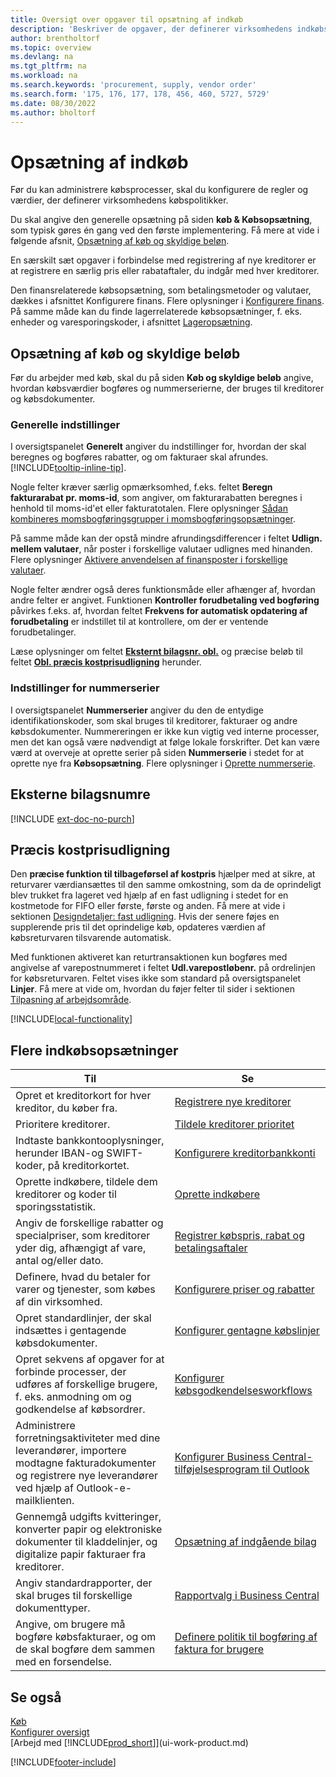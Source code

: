 ```yaml
---
title: Oversigt over opgaver til opsætning af indkøb
description: 'Beskriver de opgaver, der definerer virksomhedens indkøbspolitikker, og som du bruger til at oprette dine indkøbsprocesser.'
author: brentholtorf
ms.topic: overview
ms.devlang: na
ms.tgt_pltfrm: na
ms.workload: na
ms.search.keywords: 'procurement, supply, vendor order'
ms.search.form: '175, 176, 177, 178, 456, 460, 5727, 5729'
ms.date: 08/30/2022
ms.author: bholtorf
---
```

# Opsætning af indkøb

Før du kan administrere købsprocesser, skal du konfigurere de regler og værdier, der definerer virksomhedens købspolitikker.

Du skal angive den generelle opsætning på siden **køb & Købsopsætning**, som typisk gøres én gang ved den første implementering. Få mere at vide i følgende afsnit, [Opsætning af køb og skyldige beløn](#purchases-and-payables-setup).

En særskilt sæt opgaver i forbindelse med registrering af nye kreditorer er at registrere en særlig pris eller rabataftaler, du indgår med hver kreditorer.

Den finansrelaterede købsopsætning, som betalingsmetoder og valutaer, dækkes i afsnittet Konfigurere finans. Flere oplysninger i [Konfigurere finans](finance-setup-finance.md). På samme måde kan du finde lagerrelaterede købsopsætninger, f. eks. enheder og varesporingskoder, i afsnittet [Lageropsætning](inventory-setup-inventory.md).

## Opsætning af køb og skyldige beløb

Før du arbejder med køb, skal du på siden **Køb og skyldige beløb** angive, hvordan købsværdier bogføres og nummerserierne, der bruges til kreditorer og købsdokumenter.

### Generelle indstillinger

I oversigtspanelet **Generelt** angiver du indstillinger for, hvordan der skal beregnes og bogføres rabatter, og om fakturaer skal afrundes. [!INCLUDE[tooltip-inline-tip](includes/tooltip-inline-tip_md.md)].

Nogle felter kræver særlig opmærksomhed, f.eks. feltet **Beregn fakturarabat pr. moms-id**, som angiver, om fakturarabatten beregnes i henhold til moms-id'et eller fakturatotalen. Flere oplysninger [Sådan kombineres momsbogføringsgrupper i momsbogføringsopsætninger](finance-setup-vat.md#combine-vat-posting-groups-in-vat-posting-setups).

På samme måde kan der opstå mindre afrundingsdifferencer i feltet **Udlign. mellem valutaer**, når poster i forskellige valutaer udlignes med hinanden. Flere oplysninger [Aktivere anvendelsen af finansposter i forskellige valutaer](finance-how-enable-application-ledger-entries-different-currencies.md).

Nogle felter ændrer også deres funktionsmåde eller afhænger af, hvordan andre felter er angivet. Funktionen **Kontroller forudbetaling ved bogføring** påvirkes f.eks. af, hvordan feltet **Frekvens for automatisk opdatering af forudbetaling** er indstillet til at kontrollere, om der er ventende forudbetalinger.

Læse oplysninger om feltet [**Eksternt bilagsnr. obl.**](#external-document-number) og præcise beløb til feltet [**Obl. præcis kostprisudligning**](#exact-cost-reversing) herunder.

### Indstillinger for nummerserier

I oversigtspanelet **Nummerserier** angiver du den de entydige identifikationskoder, som skal bruges til kreditorer, fakturaer og andre købsdokumenter. Nummereringen er ikke kun vigtig ved interne processer, men det kan også være nødvendigt at følge lokale forskrifter. Det kan være værd at overveje at oprette serier på siden **Nummerserie** i stedet for at oprette nye fra **Købsopsætning**. Flere oplysninger i [Oprette nummerserie](ui-create-number-series.md).

## Eksterne bilagsnumre

[!INCLUDE [ext-doc-no-purch](includes/ext-doc-no-purch.md)]

## Præcis kostprisudligning

Den **præcise funktion til tilbageførsel af kostpris** hjælper med at sikre, at returvarer værdiansættes til den samme omkostning, som da de oprindeligt blev trukket fra lageret ved hjælp af en fast udligning i stedet for en kostmetode for FIFO eller første, første og anden. Få mere at vide i sektionen [Designdetaljer: fast udligning](design-details-item-application.md#fixed-application). Hvis der senere føjes en supplerende pris til det oprindelige køb, opdateres værdien af købsreturvaren tilsvarende automatisk.

Med funktionen aktiveret kan returtransaktionen kun bogføres med angivelse af varepostnummeret i feltet **Udl.varepostløbenr.** på ordrelinjen for købsreturvaren. Feltet vises ikke som standard på oversigtspanelet **Linjer**. Få mere at vide om, hvordan du føjer felter til sider i sektionen [Tilpasning af arbejdsområde](ui-personalization-user.md#start-personalizing-by-using-the-personalization-mode).

[!INCLUDE[local-functionality](includes/local-functionality.md)]

## Flere indkøbsopsætninger

| Til | Se |
| --- | --- |
| Opret et kreditorkort for hver kreditor, du køber fra. |[Registrere nye kreditorer](purchasing-how-register-new-vendors.md) |
| Prioritere kreditorer. |[Tildele kreditorer prioritet](purchasing-how-prioritize-vendors.md) |
| Indtaste bankkontooplysninger, herunder IBAN-og SWIFT-koder, på kreditorkortet. | [Konfigurere kreditorbankkonti](purchasing-how-set-up-vendors-bank-accounts.md) |
| Oprette indkøbere, tildele dem kreditorer og koder til sporingsstatistik. |[Oprette indkøbere](purchasing-how-setup-purchasers.md) |
| Angiv de forskellige rabatter og specialpriser, som kreditorer yder dig, afhængigt af vare, antal og/eller dato. |[Registrer købspris, rabat og betalingsaftaler](purchasing-how-record-purchase-price-discount-payment-agreements.md) |
| Definere, hvad du betaler for varer og tjenester, som købes af din virksomhed.  | [Konfigurere priser og rabatter](across-prices-and-discounts.md) |
| Opret standardlinjer, der skal indsættes i gentagende købsdokumenter. | [Konfigurer gentagne købslinjer](purchasing-how-work-recurring-purchase-lines.md) |
| Opret sekvens af opgaver for at forbinde processer, der udføres af forskellige brugere, f. eks. anmodning om og godkendelse af købsordrer. | [Konfigurer købsgodkendelsesworkflows](across-set-up-workflows.md) |
| Administrere forretningsaktiviteter med dine leverandører, importere modtagne fakturadokumenter og registrere nye leverandører ved hjælp af Outlook-e-mailklienten. | [Konfigurer Business Central-tilføjelsesprogram til Outlook](admin-outlook.md) |
| Gennemgå udgifts kvitteringer, konverter papir og elektroniske dokumenter til kladdelinjer, og digitalize papir fakturaer fra kreditorer. | [Opsætning af indgående bilag](across-how-setup-income-documents.md) |
| Angiv standardrapporter, der skal bruges til forskellige dokumenttyper. |[Rapportvalg i Business Central](across-report-selections.md)|
|Angive, om brugere må bogføre købsfakturaer, og om de skal bogføre dem sammen med en forsendelse. |[Definere politik til bogføring af faktura for brugere](admin-setup-invoice-posting-policy.md)|

## Se også

[Køb](purchasing-manage-purchasing.md)  
[Konfigurer oversigt](setup.md)  
[Arbejd med [!INCLUDE[prod_short](includes/prod_short.md)]](ui-work-product.md)

[!INCLUDE[footer-include](includes/footer-banner.md)]

